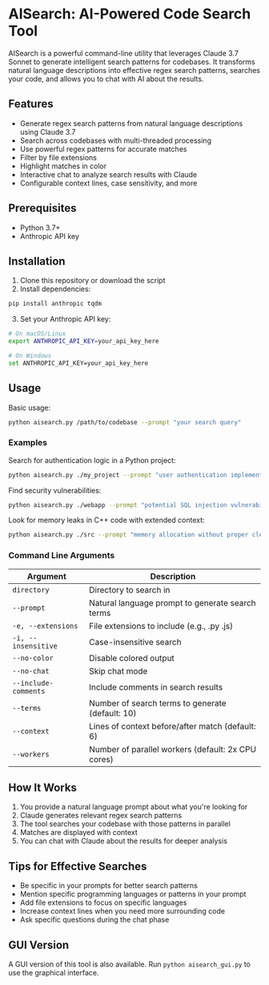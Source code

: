 # AISearch: AI-Powered Code Search Tool

AISearch is a powerful command-line utility that leverages Claude 3.7 Sonnet to generate intelligent search patterns for codebases. It transforms natural language descriptions into effective regex search patterns, searches your code, and allows you to chat with AI about the results.

## Features

- Generate regex search patterns from natural language descriptions using Claude 3.7
- Search across codebases with multi-threaded processing
- Use powerful regex patterns for accurate matches
- Filter by file extensions
- Highlight matches in color
- Interactive chat to analyze search results with Claude
- Configurable context lines, case sensitivity, and more

## Prerequisites

- Python 3.7+
- Anthropic API key

## Installation

1. Clone this repository or download the script
2. Install dependencies:
```bash
pip install anthropic tqdm
```
3. Set your Anthropic API key:
```bash
# On macOS/Linux
export ANTHROPIC_API_KEY=your_api_key_here

# On Windows
set ANTHROPIC_API_KEY=your_api_key_here
```

## Usage

Basic usage:

```bash
python aisearch.py /path/to/codebase --prompt "your search query"
```

### Examples

Search for authentication logic in a Python project:
```bash
python aisearch.py ./my_project --prompt "user authentication implementation" --extensions .py
```

Find security vulnerabilities:
```bash
python aisearch.py ./webapp --prompt "potential SQL injection vulnerabilities"
```

Look for memory leaks in C++ code with extended context:
```bash
python aisearch.py ./src --prompt "memory allocation without proper cleanup" --extensions .cpp .h --context 10
```

### Command Line Arguments

| Argument | Description |
|----------|-------------|
| `directory` | Directory to search in |
| `--prompt` | Natural language prompt to generate search terms |
| `-e, --extensions` | File extensions to include (e.g., .py .js) |
| `-i, --insensitive` | Case-insensitive search |
| `--no-color` | Disable colored output |
| `--no-chat` | Skip chat mode |
| `--include-comments` | Include comments in search results |
| `--terms` | Number of search terms to generate (default: 10) |
| `--context` | Lines of context before/after match (default: 6) |
| `--workers` | Number of parallel workers (default: 2x CPU cores) |

## How It Works

1. You provide a natural language prompt about what you're looking for
2. Claude generates relevant regex search patterns
3. The tool searches your codebase with those patterns in parallel
4. Matches are displayed with context
5. You can chat with Claude about the results for deeper analysis

## Tips for Effective Searches

- Be specific in your prompts for better search patterns
- Mention specific programming languages or patterns in your prompt
- Add file extensions to focus on specific languages
- Increase context lines when you need more surrounding code
- Ask specific questions during the chat phase

## GUI Version

A GUI version of this tool is also available. Run `python aisearch_gui.py` to use the graphical interface. 